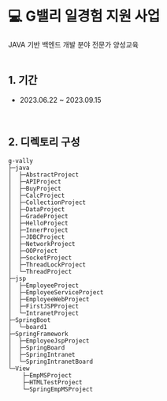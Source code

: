 # 💻 G밸리 일경험 지원 사업
JAVA 기반 백엔드 개발 분야 전문가 양성교육
<br>
<br>
## 1. 기간
- 2023.06.22 ~ 2023.09.15
<br>

## 2. 디렉토리 구성
```
g-vally
├─java
│  ├─AbstractProject
│  ├─APIProject
│  ├─BuyProject
│  ├─CalcProject
│  ├─CollectionProject
│  ├─DataProject
│  ├─GradeProject
│  ├─HelloProject
│  ├─InnerProject
│  ├─JDBCProject
│  ├─NetworkProject
│  ├─OOProject
│  ├─SocketProject
│  ├─ThreadLockProject
│  └─ThreadProject
├─jsp
│  ├─EmployeeProject
│  ├─EmployeeServiceProject
│  ├─EmployeeWebProject
│  ├─FirstJSPProject
│  └─IntranetProject
├─SpringBoot
│  └─board1
├─SpringFramework
│  ├─EmployeeJspProject
│  ├─SpringBoard
│  ├─SpringIntranet
│  └─SpringIntranetBoard
└─View
    ├─EmpMSProject
    ├─HTMLTestProject
    └─SpringEmpMSProject
```

